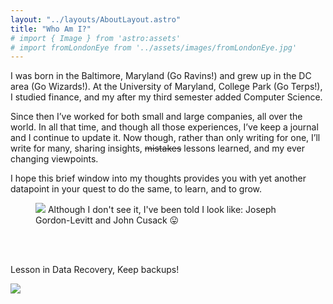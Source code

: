 ```yaml
---
layout: "../layouts/AboutLayout.astro"
title: "Who Am I?"
# import { Image } from 'astro:assets'
# import fromLondonEye from '../assets/images/fromLondonEye.jpg'
---
```


<div class="flex flex-col lg:flex-row">
<div class="self-description">
<p>I was born in the Baltimore, Maryland (Go Ravins!) and grew up in the DC area (Go Wizards!). At the University of Maryland, College Park (Go Terps!), I studied finance, and my after my third semester added Computer Science.</p>

<p>Since then I’ve worked for both small and large companies, all over the world. In all that time, and though all those experiences, I’ve keep a journal and I continue to update it. Now though, rather than only writing for one, I’ll write for many, sharing insights, <s>mistakes</s> lessons learned, and my ever changing viewpoints.</p>

<p>I hope this brief window into my thoughts provides you with yet another datapoint in your quest to do the same, to learn, and to grow.</p>
</div>

<figure class="m-0">
<!-- Here ![a view from the London Eye](../assets/images/fromLondonEye.jpg)<figcaption>Although I don't see it, I've been told I look like: Joseph Gordon-Levitt, or John Cusack. -->
<img src="/assets/about_fromLondonEye.jpg" /> Although I don't see it, I've been told I look like: Joseph Gordon-Levitt and John Cusack 😛
</figcaption>
</figure>
</div>
<br />
<br />
<p class="text-center">Lesson in Data Recovery, Keep backups!</p>

<img src="/assets/about_dataRecoveryGoneWrong.jpeg" />
